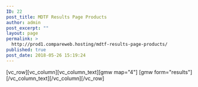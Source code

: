 ```yaml
---
ID: 22
post_title: MDTF Results Page Products
author: admin
post_excerpt: ""
layout: page
permalink: >
  http://prod1.compareweb.hosting/mdtf-results-page-products/
published: true
post_date: 2018-05-26 15:19:24
---
```

[vc_row][vc_column][vc_column_text][gmw map="4"]
[gmw form="results"][/vc_column_text][/vc_column][/vc_row]
